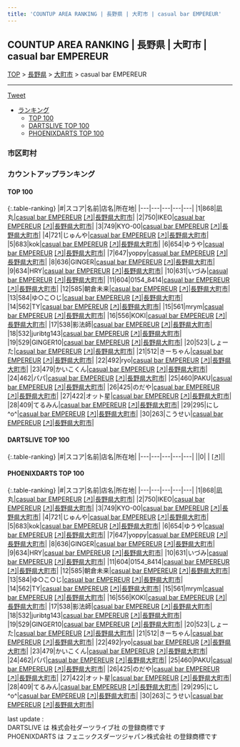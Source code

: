 ```yaml
---
title: 'COUNTUP AREA RANKING | 長野県 | 大町市 | casual bar EMPEREUR'
---
```

## COUNTUP AREA RANKING | 長野県 | 大町市 | casual bar EMPEREUR

[TOP](/darts/rank/) > [長野県](/darts/rank/長野県/) > [大町市](/darts/rank/長野県/大町市/) > casual bar EMPEREUR

___

<a href="https://twitter.com/share?ref_src=twsrc%5Etfw" data-text="COUNTUP AREA RANKING | 長野県大町市casual bar EMPEREUR" class="twitter-share-button" data-hashtags="DARTSLIVE,PHOENIXDARTS,darts,ダーツ" data-show-count="false">Tweet</a>

* [ランキング](#カウントアップランキング)
    * [TOP 100](#top-100)
    * [DARTSLIVE TOP 100](#dartslive-top-100)
    * [PHOENIXDARTS TOP 100](#phoenixdarts-top-100)

### 市区町村

<ul>

</ul>

### カウントアップランキング

#### TOP 100



{:.table-ranking}
|#|スコア|名前|店名|所在地|
|---|---|---|---|---|
|1|868|<span class="rank-name-pd">凪丸</span>|<a href="/darts/rank/shops/88923.html">casual bar EMPEREUR</a> <a href="https://vs.phoenixdarts.com/jp/shop/shopDetailInfo/s_88923?s_seq=88923">[↗]</a>|<a href="/darts/rank/長野県/大町市">長野県大町市</a>|
|2|750|<span class="rank-name-pd">IKEO</span>|<a href="/darts/rank/shops/88923.html">casual bar EMPEREUR</a> <a href="https://vs.phoenixdarts.com/jp/shop/shopDetailInfo/s_88923?s_seq=88923">[↗]</a>|<a href="/darts/rank/長野県/大町市">長野県大町市</a>|
|3|749|<span class="rank-name-pd">KYO-00</span>|<a href="/darts/rank/shops/88923.html">casual bar EMPEREUR</a> <a href="https://vs.phoenixdarts.com/jp/shop/shopDetailInfo/s_88923?s_seq=88923">[↗]</a>|<a href="/darts/rank/長野県/大町市">長野県大町市</a>|
|4|721|<span class="rank-name-pd">じゅんや</span>|<a href="/darts/rank/shops/88923.html">casual bar EMPEREUR</a> <a href="https://vs.phoenixdarts.com/jp/shop/shopDetailInfo/s_88923?s_seq=88923">[↗]</a>|<a href="/darts/rank/長野県/大町市">長野県大町市</a>|
|5|683|<span class="rank-name-pd">kok</span>|<a href="/darts/rank/shops/88923.html">casual bar EMPEREUR</a> <a href="https://vs.phoenixdarts.com/jp/shop/shopDetailInfo/s_88923?s_seq=88923">[↗]</a>|<a href="/darts/rank/長野県/大町市">長野県大町市</a>|
|6|654|<span class="rank-name-pd">ゆうや</span>|<a href="/darts/rank/shops/88923.html">casual bar EMPEREUR</a> <a href="https://vs.phoenixdarts.com/jp/shop/shopDetailInfo/s_88923?s_seq=88923">[↗]</a>|<a href="/darts/rank/長野県/大町市">長野県大町市</a>|
|7|647|<span class="rank-name-pd">yoppy</span>|<a href="/darts/rank/shops/88923.html">casual bar EMPEREUR</a> <a href="https://vs.phoenixdarts.com/jp/shop/shopDetailInfo/s_88923?s_seq=88923">[↗]</a>|<a href="/darts/rank/長野県/大町市">長野県大町市</a>|
|8|636|<span class="rank-name-pd">GINGER</span>|<a href="/darts/rank/shops/88923.html">casual bar EMPEREUR</a> <a href="https://vs.phoenixdarts.com/jp/shop/shopDetailInfo/s_88923?s_seq=88923">[↗]</a>|<a href="/darts/rank/長野県/大町市">長野県大町市</a>|
|9|634|<span class="rank-name-pd">HRY</span>|<a href="/darts/rank/shops/88923.html">casual bar EMPEREUR</a> <a href="https://vs.phoenixdarts.com/jp/shop/shopDetailInfo/s_88923?s_seq=88923">[↗]</a>|<a href="/darts/rank/長野県/大町市">長野県大町市</a>|
|10|631|<span class="rank-name-pd">いづみ</span>|<a href="/darts/rank/shops/88923.html">casual bar EMPEREUR</a> <a href="https://vs.phoenixdarts.com/jp/shop/shopDetailInfo/s_88923?s_seq=88923">[↗]</a>|<a href="/darts/rank/長野県/大町市">長野県大町市</a>|
|11|604|<span class="rank-name-pd">0154_8414</span>|<a href="/darts/rank/shops/88923.html">casual bar EMPEREUR</a> <a href="https://vs.phoenixdarts.com/jp/shop/shopDetailInfo/s_88923?s_seq=88923">[↗]</a>|<a href="/darts/rank/長野県/大町市">長野県大町市</a>|
|12|585|<span class="rank-name-pd">朝倉未来</span>|<a href="/darts/rank/shops/88923.html">casual bar EMPEREUR</a> <a href="https://vs.phoenixdarts.com/jp/shop/shopDetailInfo/s_88923?s_seq=88923">[↗]</a>|<a href="/darts/rank/長野県/大町市">長野県大町市</a>|
|13|584|<span class="rank-name-pd">ゆ○こ○じ</span>|<a href="/darts/rank/shops/88923.html">casual bar EMPEREUR</a> <a href="https://vs.phoenixdarts.com/jp/shop/shopDetailInfo/s_88923?s_seq=88923">[↗]</a>|<a href="/darts/rank/長野県/大町市">長野県大町市</a>|
|14|562|<span class="rank-name-pd">TY</span>|<a href="/darts/rank/shops/88923.html">casual bar EMPEREUR</a> <a href="https://vs.phoenixdarts.com/jp/shop/shopDetailInfo/s_88923?s_seq=88923">[↗]</a>|<a href="/darts/rank/長野県/大町市">長野県大町市</a>|
|15|561|<span class="rank-name-pd">mrym</span>|<a href="/darts/rank/shops/88923.html">casual bar EMPEREUR</a> <a href="https://vs.phoenixdarts.com/jp/shop/shopDetailInfo/s_88923?s_seq=88923">[↗]</a>|<a href="/darts/rank/長野県/大町市">長野県大町市</a>|
|16|556|<span class="rank-name-pd">KOKI</span>|<a href="/darts/rank/shops/88923.html">casual bar EMPEREUR</a> <a href="https://vs.phoenixdarts.com/jp/shop/shopDetailInfo/s_88923?s_seq=88923">[↗]</a>|<a href="/darts/rank/長野県/大町市">長野県大町市</a>|
|17|538|<span class="rank-name-pd">影法師</span>|<a href="/darts/rank/shops/88923.html">casual bar EMPEREUR</a> <a href="https://vs.phoenixdarts.com/jp/shop/shopDetailInfo/s_88923?s_seq=88923">[↗]</a>|<a href="/darts/rank/長野県/大町市">長野県大町市</a>|
|18|532|<span class="rank-name-pd">juribtg143</span>|<a href="/darts/rank/shops/88923.html">casual bar EMPEREUR</a> <a href="https://vs.phoenixdarts.com/jp/shop/shopDetailInfo/s_88923?s_seq=88923">[↗]</a>|<a href="/darts/rank/長野県/大町市">長野県大町市</a>|
|19|529|<span class="rank-name-pd">GINGER10</span>|<a href="/darts/rank/shops/88923.html">casual bar EMPEREUR</a> <a href="https://vs.phoenixdarts.com/jp/shop/shopDetailInfo/s_88923?s_seq=88923">[↗]</a>|<a href="/darts/rank/長野県/大町市">長野県大町市</a>|
|20|523|<span class="rank-name-pd">しょーた</span>|<a href="/darts/rank/shops/88923.html">casual bar EMPEREUR</a> <a href="https://vs.phoenixdarts.com/jp/shop/shopDetailInfo/s_88923?s_seq=88923">[↗]</a>|<a href="/darts/rank/長野県/大町市">長野県大町市</a>|
|21|512|<span class="rank-name-pd">きーちゃん</span>|<a href="/darts/rank/shops/88923.html">casual bar EMPEREUR</a> <a href="https://vs.phoenixdarts.com/jp/shop/shopDetailInfo/s_88923?s_seq=88923">[↗]</a>|<a href="/darts/rank/長野県/大町市">長野県大町市</a>|
|22|492|<span class="rank-name-pd">ryo</span>|<a href="/darts/rank/shops/88923.html">casual bar EMPEREUR</a> <a href="https://vs.phoenixdarts.com/jp/shop/shopDetailInfo/s_88923?s_seq=88923">[↗]</a>|<a href="/darts/rank/長野県/大町市">長野県大町市</a>|
|23|479|<span class="rank-name-pd">かいこくん</span>|<a href="/darts/rank/shops/88923.html">casual bar EMPEREUR</a> <a href="https://vs.phoenixdarts.com/jp/shop/shopDetailInfo/s_88923?s_seq=88923">[↗]</a>|<a href="/darts/rank/長野県/大町市">長野県大町市</a>|
|24|462|<span class="rank-name-pd">パパ</span>|<a href="/darts/rank/shops/88923.html">casual bar EMPEREUR</a> <a href="https://vs.phoenixdarts.com/jp/shop/shopDetailInfo/s_88923?s_seq=88923">[↗]</a>|<a href="/darts/rank/長野県/大町市">長野県大町市</a>|
|25|460|<span class="rank-name-pd">PAKU</span>|<a href="/darts/rank/shops/88923.html">casual bar EMPEREUR</a> <a href="https://vs.phoenixdarts.com/jp/shop/shopDetailInfo/s_88923?s_seq=88923">[↗]</a>|<a href="/darts/rank/長野県/大町市">長野県大町市</a>|
|26|425|<span class="rank-name-pd">のだや</span>|<a href="/darts/rank/shops/88923.html">casual bar EMPEREUR</a> <a href="https://vs.phoenixdarts.com/jp/shop/shopDetailInfo/s_88923?s_seq=88923">[↗]</a>|<a href="/darts/rank/長野県/大町市">長野県大町市</a>|
|27|422|<span class="rank-name-pd">オット星</span>|<a href="/darts/rank/shops/88923.html">casual bar EMPEREUR</a> <a href="https://vs.phoenixdarts.com/jp/shop/shopDetailInfo/s_88923?s_seq=88923">[↗]</a>|<a href="/darts/rank/長野県/大町市">長野県大町市</a>|
|28|409|<span class="rank-name-pd">てるみん</span>|<a href="/darts/rank/shops/88923.html">casual bar EMPEREUR</a> <a href="https://vs.phoenixdarts.com/jp/shop/shopDetailInfo/s_88923?s_seq=88923">[↗]</a>|<a href="/darts/rank/長野県/大町市">長野県大町市</a>|
|29|295|<span class="rank-name-pd">にし^o^</span>|<a href="/darts/rank/shops/88923.html">casual bar EMPEREUR</a> <a href="https://vs.phoenixdarts.com/jp/shop/shopDetailInfo/s_88923?s_seq=88923">[↗]</a>|<a href="/darts/rank/長野県/大町市">長野県大町市</a>|
|30|263|<span class="rank-name-pd">こうせい</span>|<a href="/darts/rank/shops/88923.html">casual bar EMPEREUR</a> <a href="https://vs.phoenixdarts.com/jp/shop/shopDetailInfo/s_88923?s_seq=88923">[↗]</a>|<a href="/darts/rank/長野県/大町市">長野県大町市</a>|


#### DARTSLIVE TOP 100



{:.table-ranking}
|#|スコア|名前|店名|所在地|
|---|---|---|---|---|
||0|<span class="rank-name-dl"> </span>|<a href="/darts/rank/shops/.html"></a> <a href="">[↗]</a>|<a href="/darts/rank//"></a>|


#### PHOENIXDARTS TOP 100



{:.table-ranking}
|#|スコア|名前|店名|所在地|
|---|---|---|---|---|
|1|868|<span class="rank-name-pd">凪丸</span>|<a href="/darts/rank/shops/88923.html">casual bar EMPEREUR</a> <a href="https://vs.phoenixdarts.com/jp/shop/shopDetailInfo/s_88923?s_seq=88923">[↗]</a>|<a href="/darts/rank/長野県/大町市">長野県大町市</a>|
|2|750|<span class="rank-name-pd">IKEO</span>|<a href="/darts/rank/shops/88923.html">casual bar EMPEREUR</a> <a href="https://vs.phoenixdarts.com/jp/shop/shopDetailInfo/s_88923?s_seq=88923">[↗]</a>|<a href="/darts/rank/長野県/大町市">長野県大町市</a>|
|3|749|<span class="rank-name-pd">KYO-00</span>|<a href="/darts/rank/shops/88923.html">casual bar EMPEREUR</a> <a href="https://vs.phoenixdarts.com/jp/shop/shopDetailInfo/s_88923?s_seq=88923">[↗]</a>|<a href="/darts/rank/長野県/大町市">長野県大町市</a>|
|4|721|<span class="rank-name-pd">じゅんや</span>|<a href="/darts/rank/shops/88923.html">casual bar EMPEREUR</a> <a href="https://vs.phoenixdarts.com/jp/shop/shopDetailInfo/s_88923?s_seq=88923">[↗]</a>|<a href="/darts/rank/長野県/大町市">長野県大町市</a>|
|5|683|<span class="rank-name-pd">kok</span>|<a href="/darts/rank/shops/88923.html">casual bar EMPEREUR</a> <a href="https://vs.phoenixdarts.com/jp/shop/shopDetailInfo/s_88923?s_seq=88923">[↗]</a>|<a href="/darts/rank/長野県/大町市">長野県大町市</a>|
|6|654|<span class="rank-name-pd">ゆうや</span>|<a href="/darts/rank/shops/88923.html">casual bar EMPEREUR</a> <a href="https://vs.phoenixdarts.com/jp/shop/shopDetailInfo/s_88923?s_seq=88923">[↗]</a>|<a href="/darts/rank/長野県/大町市">長野県大町市</a>|
|7|647|<span class="rank-name-pd">yoppy</span>|<a href="/darts/rank/shops/88923.html">casual bar EMPEREUR</a> <a href="https://vs.phoenixdarts.com/jp/shop/shopDetailInfo/s_88923?s_seq=88923">[↗]</a>|<a href="/darts/rank/長野県/大町市">長野県大町市</a>|
|8|636|<span class="rank-name-pd">GINGER</span>|<a href="/darts/rank/shops/88923.html">casual bar EMPEREUR</a> <a href="https://vs.phoenixdarts.com/jp/shop/shopDetailInfo/s_88923?s_seq=88923">[↗]</a>|<a href="/darts/rank/長野県/大町市">長野県大町市</a>|
|9|634|<span class="rank-name-pd">HRY</span>|<a href="/darts/rank/shops/88923.html">casual bar EMPEREUR</a> <a href="https://vs.phoenixdarts.com/jp/shop/shopDetailInfo/s_88923?s_seq=88923">[↗]</a>|<a href="/darts/rank/長野県/大町市">長野県大町市</a>|
|10|631|<span class="rank-name-pd">いづみ</span>|<a href="/darts/rank/shops/88923.html">casual bar EMPEREUR</a> <a href="https://vs.phoenixdarts.com/jp/shop/shopDetailInfo/s_88923?s_seq=88923">[↗]</a>|<a href="/darts/rank/長野県/大町市">長野県大町市</a>|
|11|604|<span class="rank-name-pd">0154_8414</span>|<a href="/darts/rank/shops/88923.html">casual bar EMPEREUR</a> <a href="https://vs.phoenixdarts.com/jp/shop/shopDetailInfo/s_88923?s_seq=88923">[↗]</a>|<a href="/darts/rank/長野県/大町市">長野県大町市</a>|
|12|585|<span class="rank-name-pd">朝倉未来</span>|<a href="/darts/rank/shops/88923.html">casual bar EMPEREUR</a> <a href="https://vs.phoenixdarts.com/jp/shop/shopDetailInfo/s_88923?s_seq=88923">[↗]</a>|<a href="/darts/rank/長野県/大町市">長野県大町市</a>|
|13|584|<span class="rank-name-pd">ゆ○こ○じ</span>|<a href="/darts/rank/shops/88923.html">casual bar EMPEREUR</a> <a href="https://vs.phoenixdarts.com/jp/shop/shopDetailInfo/s_88923?s_seq=88923">[↗]</a>|<a href="/darts/rank/長野県/大町市">長野県大町市</a>|
|14|562|<span class="rank-name-pd">TY</span>|<a href="/darts/rank/shops/88923.html">casual bar EMPEREUR</a> <a href="https://vs.phoenixdarts.com/jp/shop/shopDetailInfo/s_88923?s_seq=88923">[↗]</a>|<a href="/darts/rank/長野県/大町市">長野県大町市</a>|
|15|561|<span class="rank-name-pd">mrym</span>|<a href="/darts/rank/shops/88923.html">casual bar EMPEREUR</a> <a href="https://vs.phoenixdarts.com/jp/shop/shopDetailInfo/s_88923?s_seq=88923">[↗]</a>|<a href="/darts/rank/長野県/大町市">長野県大町市</a>|
|16|556|<span class="rank-name-pd">KOKI</span>|<a href="/darts/rank/shops/88923.html">casual bar EMPEREUR</a> <a href="https://vs.phoenixdarts.com/jp/shop/shopDetailInfo/s_88923?s_seq=88923">[↗]</a>|<a href="/darts/rank/長野県/大町市">長野県大町市</a>|
|17|538|<span class="rank-name-pd">影法師</span>|<a href="/darts/rank/shops/88923.html">casual bar EMPEREUR</a> <a href="https://vs.phoenixdarts.com/jp/shop/shopDetailInfo/s_88923?s_seq=88923">[↗]</a>|<a href="/darts/rank/長野県/大町市">長野県大町市</a>|
|18|532|<span class="rank-name-pd">juribtg143</span>|<a href="/darts/rank/shops/88923.html">casual bar EMPEREUR</a> <a href="https://vs.phoenixdarts.com/jp/shop/shopDetailInfo/s_88923?s_seq=88923">[↗]</a>|<a href="/darts/rank/長野県/大町市">長野県大町市</a>|
|19|529|<span class="rank-name-pd">GINGER10</span>|<a href="/darts/rank/shops/88923.html">casual bar EMPEREUR</a> <a href="https://vs.phoenixdarts.com/jp/shop/shopDetailInfo/s_88923?s_seq=88923">[↗]</a>|<a href="/darts/rank/長野県/大町市">長野県大町市</a>|
|20|523|<span class="rank-name-pd">しょーた</span>|<a href="/darts/rank/shops/88923.html">casual bar EMPEREUR</a> <a href="https://vs.phoenixdarts.com/jp/shop/shopDetailInfo/s_88923?s_seq=88923">[↗]</a>|<a href="/darts/rank/長野県/大町市">長野県大町市</a>|
|21|512|<span class="rank-name-pd">きーちゃん</span>|<a href="/darts/rank/shops/88923.html">casual bar EMPEREUR</a> <a href="https://vs.phoenixdarts.com/jp/shop/shopDetailInfo/s_88923?s_seq=88923">[↗]</a>|<a href="/darts/rank/長野県/大町市">長野県大町市</a>|
|22|492|<span class="rank-name-pd">ryo</span>|<a href="/darts/rank/shops/88923.html">casual bar EMPEREUR</a> <a href="https://vs.phoenixdarts.com/jp/shop/shopDetailInfo/s_88923?s_seq=88923">[↗]</a>|<a href="/darts/rank/長野県/大町市">長野県大町市</a>|
|23|479|<span class="rank-name-pd">かいこくん</span>|<a href="/darts/rank/shops/88923.html">casual bar EMPEREUR</a> <a href="https://vs.phoenixdarts.com/jp/shop/shopDetailInfo/s_88923?s_seq=88923">[↗]</a>|<a href="/darts/rank/長野県/大町市">長野県大町市</a>|
|24|462|<span class="rank-name-pd">パパ</span>|<a href="/darts/rank/shops/88923.html">casual bar EMPEREUR</a> <a href="https://vs.phoenixdarts.com/jp/shop/shopDetailInfo/s_88923?s_seq=88923">[↗]</a>|<a href="/darts/rank/長野県/大町市">長野県大町市</a>|
|25|460|<span class="rank-name-pd">PAKU</span>|<a href="/darts/rank/shops/88923.html">casual bar EMPEREUR</a> <a href="https://vs.phoenixdarts.com/jp/shop/shopDetailInfo/s_88923?s_seq=88923">[↗]</a>|<a href="/darts/rank/長野県/大町市">長野県大町市</a>|
|26|425|<span class="rank-name-pd">のだや</span>|<a href="/darts/rank/shops/88923.html">casual bar EMPEREUR</a> <a href="https://vs.phoenixdarts.com/jp/shop/shopDetailInfo/s_88923?s_seq=88923">[↗]</a>|<a href="/darts/rank/長野県/大町市">長野県大町市</a>|
|27|422|<span class="rank-name-pd">オット星</span>|<a href="/darts/rank/shops/88923.html">casual bar EMPEREUR</a> <a href="https://vs.phoenixdarts.com/jp/shop/shopDetailInfo/s_88923?s_seq=88923">[↗]</a>|<a href="/darts/rank/長野県/大町市">長野県大町市</a>|
|28|409|<span class="rank-name-pd">てるみん</span>|<a href="/darts/rank/shops/88923.html">casual bar EMPEREUR</a> <a href="https://vs.phoenixdarts.com/jp/shop/shopDetailInfo/s_88923?s_seq=88923">[↗]</a>|<a href="/darts/rank/長野県/大町市">長野県大町市</a>|
|29|295|<span class="rank-name-pd">にし^o^</span>|<a href="/darts/rank/shops/88923.html">casual bar EMPEREUR</a> <a href="https://vs.phoenixdarts.com/jp/shop/shopDetailInfo/s_88923?s_seq=88923">[↗]</a>|<a href="/darts/rank/長野県/大町市">長野県大町市</a>|
|30|263|<span class="rank-name-pd">こうせい</span>|<a href="/darts/rank/shops/88923.html">casual bar EMPEREUR</a> <a href="https://vs.phoenixdarts.com/jp/shop/shopDetailInfo/s_88923?s_seq=88923">[↗]</a>|<a href="/darts/rank/長野県/大町市">長野県大町市</a>|


<div class="footer border-top border-gray-light mt-5 pt-3 text-right text-gray">
    last update : <span style="font-weight: italic" id="foot_last_modified"></span><br />
    DARTSLIVE は 株式会社ダーツライブ社 の登録商標です<br />
    PHOENIXDARTS は フェニックスダーツジャパン株式会社 の登録商標です<br />
</div>

<script src="https://cdnjs.cloudflare.com/ajax/libs/jquery.tablesorter/2.31.3/js/jquery.tablesorter.min.js" integrity="sha512-qzgd5cYSZcosqpzpn7zF2ZId8f/8CHmFKZ8j7mU4OUXTNRd5g+ZHBPsgKEwoqxCtdQvExE5LprwwPAgoicguNg==" crossorigin="anonymous" referrerpolicy="no-referrer"></script>
<link rel="stylesheet" href="https://cdnjs.cloudflare.com/ajax/libs/jquery.tablesorter/2.31.3/css/theme.default.min.css" integrity="sha512-wghhOJkjQX0Lh3NSWvNKeZ0ZpNn+SPVXX1Qyc9OCaogADktxrBiBdKGDoqVUOyhStvMBmJQ8ZdMHiR3wuEq8+w==" crossorigin="anonymous" referrerpolicy="no-referrer" />
<script>
$(function() {
    $(".table-ranking").tablesorter({sortList:[[0, 0]]});
    $("#foot_last_modified").text(formatDate(new Date(document.lastModified), 'yyyy-MM-dd HH:mm:ss'));
});
</script>

<script async src="https://platform.twitter.com/widgets.js" charset="utf-8"></script>